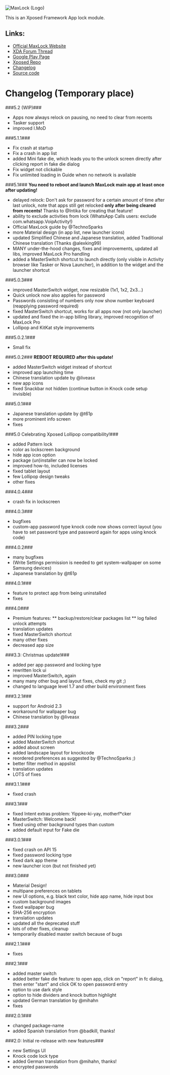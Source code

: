 ![MaxLock (Logo)](http://i.imgur.com/wxNJX7O.png?1)

This is an Xposed Framework App lock module.

Links:
------
+ [Official MaxLock Website](http://maxlock.nfshost.com/)
+ [XDA Forum Thread](http://forum.xda-developers.com/xposed/modules/app-maxlock-applock-alternative-t2883624/post55583623)
+ [Google Play Page](https://play.google.com/store/apps/details?id=de.Maxr1998.xposed.maxlock)
+ [Xposed Repo](http://repo.xposed.info/module/de.maxr1998.xposed.maxlock)
+ [Changelog](https://github.com/Maxr1998/MaxLock/wiki/Changelog)
+ [Source code](https://github.com/Maxr1998/MaxLock)


Changelog (Temporary place)
===========================

###5.2 (WIP)###
- Apps now always relock on pausing, no need to clear from recents
- Tasker support
- improved I.MoD

###5.1.1###
- Fix crash at startup
- Fix a crash in app list
- added Mini fake die, which leads you to the unlock screen directly after clicking report in fake die dialog
- Fix widget not clickable
- Fix unlimited loading in Guide when no network is available

###5.1###
**You need to reboot and launch MaxLock main app at least once after updating!**
- delayed relock: Don't ask for password for a certain amount of time after last unlock, note that apps still get relocked **only after being cleared from recents!** Thanks to @Intika for creating that feature!
- ability to exclude activities from lock (WhatsApp Calls users: exclude com.whatsapp.VoipActivity!)
- Official MaxLock guide by @TechnoSparks
- more Material design (in app list, new launcher icons)
- updated Simplified Chinese and Japanese translation, added Traditional Chinese translation (Thanks @alexking99)
- MANY under-the-hood changes, fixes and improvements, updated all libs, improved MaxLock Pro handling
- added a MasterSwitch shortcut to launch directly (only visible in Activity browser like Tasker or Nova Launcher), in addition to the widget and the launcher shortcut

###5.0.3###
- improved MasterSwitch widget, now resizable (1x1, 1x2, 2x3...)
- Quick unlock now also applies for password
- Passwords consisting of numbers only now show number keyboard (reapplying password required)
- fixed MasterSwitch shortcut, works for all apps now (not only launcher)
- updated and fixed the in-app billing library, improved recognition of MaxLock Pro
- Lollipop and KitKat style improvements


###5.0.2.1###
- Small fix

###5.0.2###
**REBOOT REQUIRED after this update!**
- added MasterSwitch widget instead of shortcut
- improved app launching time
- Chinese translation update by @liveasx
- new app icons
- fixed Snackbar not hidden (continue button in Knock code setup invisible)

###5.0.1###
- Japanese translation update by @t61p
- more prominent info screen
- fixes

###5.0 Celebrating Xposed Lollipop compatibility!###
- added Pattern lock
- color as lockscreen background
- hide app icon option
- package (un)installer can now be locked
- improved how-to, included licenses
- fixed tablet layout
- few Lollipop design tweaks
- other fixes

###4.0.4###
- crash fix in lockscreen

###4.0.3###
- bugfixes
- custom-app password type knock code now shows correct layout (you have to set password type and password again for apps using knock code)

###4.0.2###
- many bugfixes
- (Write Settings permission is needed to get system-wallpaper on some Samsung devices)
- Japanese translation by @t61p

###4.0.1###
- feature to protect app from being uninstalled
- fixes

###4.0###
- Premium features:
** backup/restore/clear packages list
** log failed unlock attempts
- translation updates
- fixed MasterSwitch shortcut
- many other fixes
- decreased app size

###3.3: Christmas update!###
- added per app password and locking type
- rewritten lock ui
- improved MasterSwitch, again
- many many other bug and layout fixes, check my git ;)
- changed to language level 1.7 and other build environment fixes

###3.2.1###
- support for Android 2.3
- workaround for wallpaper bug
- Chinese translation by @liveasx

###3.2###
- added PIN locking type
- added MasterSwitch shortcut
- added about screen
- added landscape layout for knockcode
- reordered preferences as suggested by @TechnoSparks ;)
- better filter method in appslist
- translation updates
- LOTS of fixes


###3.1.1###
- fixed crash

###3.1###
- fixed Intent extras problem: Yippee-ki-yay, motherf*cker
- MasterSwitch: Welcome back!
- fixed using other background types than custom
- added default input for Fake die

###3.0.1###
- fixed crash on API 15
- fixed password locking type
- fixed dark app theme
- new launcher icon (but not finished yet)

###3.0###
- Material Design!
- multipane preferences on tablets
- new UI options, e.g. black text color, hide app name, hide input box
- custom background images
- fixed wallpaper bug
- SHA-256 encryption
- translation updates
- updated all the deprecated stuff
- lots of other fixes, cleanup
- temporarily disabled master switch because of bugs

###2.1.1###
- fixes

###2.1###
- added master switch
- added better fake die feature: to open app, click on "report" in fc dialog, then enter "start" and click OK to open password entry
- option to use dark style
- option to hide dividers and knock button highlight
- updated German translation by @mihahn
- fixes

###2.0.1###
- changed package-name
- added Spanish translation from @badkill, thanks!

###2.0: Initial re-release with new features###
- new Settings UI
- Knock code lock type
- added German translation from @mihahn, thanks!
- encrypted passwords